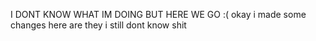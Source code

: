 I DONT KNOW WHAT IM DOING BUT HERE WE GO
:(
 okay i made some changes
 here are they
 i still dont know shit
 